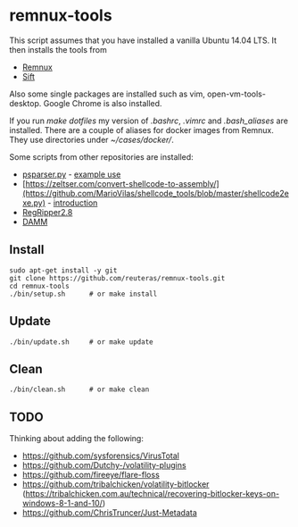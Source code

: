 # remnux-tools

This script assumes that you have installed a vanilla Ubuntu 14.04 LTS. It then installs the tools from

* [Remnux](https://remnux.org)
* [Sift](https://github.com/sans-dfir/sift-bootstrap)

Also some single packages are installed such as vim, open-vm-tools-desktop. Google Chrome is also installed.

If you run *make dotfiles* my version of _.bashrc_, _.vimrc_ and _.bash_aliases_  are installed. There are a couple of aliases for docker images from Remnux. They use directories under _~/cases/docker/<tool name>_.

Some scripts from other repositories are installed:
* [psparser.py](https://github.com/phishme/malware_analysis/blob/master/scripts/psparser.py) - [example use](http://phishme.com/powerpoint-and-custom-actions/)
* [https://zeltser.com/convert-shellcode-to-assembly/](https://github.com/MarioVilas/shellcode_tools/blob/master/shellcode2exe.py) - [introduction](https://zeltser.com/convert-shellcode-to-assembly/)
* [RegRipper2.8](https://github.com/keydet89/RegRipper2.8)
* [DAMM](https://n0where.net/malware-analysis-damm/)

## Install

    sudo apt-get install -y git
    git clone https://github.com/reuteras/remnux-tools.git
    cd remnux-tools
    ./bin/setup.sh      # or make install

## Update

    ./bin/update.sh     # or make update

## Clean

    ./bin/clean.sh      # or make clean

## TODO

Thinking about adding the following:

* https://github.com/sysforensics/VirusTotal
* https://github.com/Dutchy-/volatility-plugins
* https://github.com/fireeye/flare-floss
* https://github.com/tribalchicken/volatility-bitlocker (https://tribalchicken.com.au/technical/recovering-bitlocker-keys-on-windows-8-1-and-10/)
* https://github.com/ChrisTruncer/Just-Metadata
